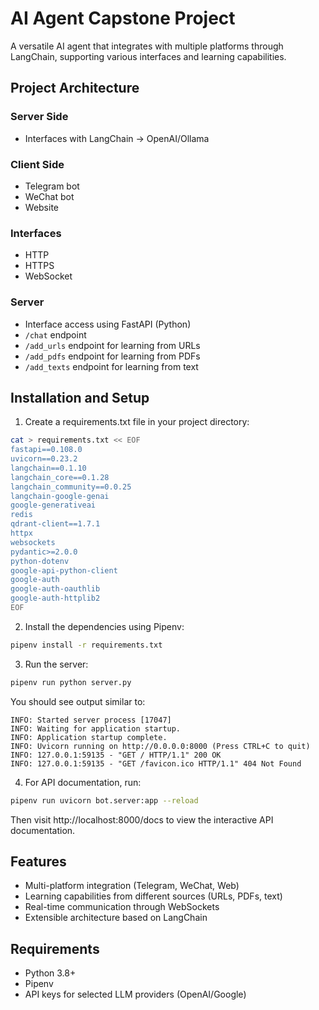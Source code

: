 # AI Agent Capstone Project

A versatile AI agent that integrates with multiple platforms through LangChain, supporting various interfaces and learning capabilities.

## Project Architecture

### Server Side
- Interfaces with LangChain → OpenAI/Ollama

### Client Side
- Telegram bot
- WeChat bot
- Website

### Interfaces
- HTTP
- HTTPS
- WebSocket

### Server
- Interface access using FastAPI (Python)
- `/chat` endpoint
- `/add_urls` endpoint for learning from URLs
- `/add_pdfs` endpoint for learning from PDFs
- `/add_texts` endpoint for learning from text

## Installation and Setup

1. Create a requirements.txt file in your project directory:
```bash
cat > requirements.txt << EOF
fastapi==0.108.0
uvicorn==0.23.2
langchain==0.1.10
langchain_core==0.1.28
langchain_community==0.0.25
langchain-google-genai
google-generativeai
redis
qdrant-client==1.7.1
httpx
websockets
pydantic>=2.0.0
python-dotenv
google-api-python-client
google-auth
google-auth-oauthlib
google-auth-httplib2
EOF
```

2. Install the dependencies using Pipenv:
```bash
pipenv install -r requirements.txt
```

3. Run the server:
```bash
pipenv run python server.py
```

You should see output similar to:
```
INFO: Started server process [17047]
INFO: Waiting for application startup.
INFO: Application startup complete.
INFO: Uvicorn running on http://0.0.0.0:8000 (Press CTRL+C to quit)
INFO: 127.0.0.1:59135 - "GET / HTTP/1.1" 200 OK
INFO: 127.0.0.1:59135 - "GET /favicon.ico HTTP/1.1" 404 Not Found
```

4. For API documentation, run:
```bash
pipenv run uvicorn bot.server:app --reload
```
Then visit http://localhost:8000/docs to view the interactive API documentation.

## Features

- Multi-platform integration (Telegram, WeChat, Web)
- Learning capabilities from different sources (URLs, PDFs, text)
- Real-time communication through WebSockets
- Extensible architecture based on LangChain

## Requirements

- Python 3.8+
- Pipenv
- API keys for selected LLM providers (OpenAI/Google)